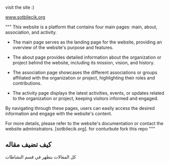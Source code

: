 visit the site :)  

www.sotbilecik.org



"""
This website is a platform that contains four main pages: main, about, association, and activity.

- The main page serves as the landing page for the website, providing an overview of the website's purpose and features.

- The about page provides detailed information about the organization or project behind the website, including its mission, vision, and history.

- The association page showcases the different associations or groups affiliated with the organization or project, highlighting their roles and contributions.

- The activity page displays the latest activities, events, or updates related to the organization or project, keeping visitors informed and engaged.

By navigating through these pages, users can easily access the desired information and engage with the website's content.

For more details, please refer to the website's documentation or contact the website administrators. [sotbilecik.org]. for conturbute fork this repo
"""


## كيف تضيف مقاله 
كل المقالات بتظهر في قسم النشاطات 
